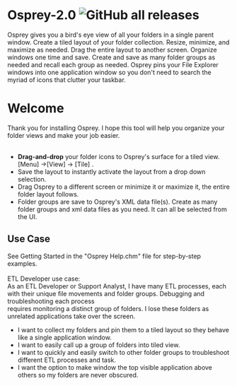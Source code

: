 # Osprey-2.0 ![GitHub all releases](https://img.shields.io/github/downloads/TheCodeLessTraveled/Osprey-2.0/total?color=green)

Osprey gives you a bird's eye view of all your folders in a single parent window. Create a tiled layout of your folder collection. Resize, minimize, and maximize as needed. Drag the entire layout to another screen. Organize windows one time and save. Create and save as many folder groups as needed and recall each group as needed. Osprey pins your File Explorer windows into one application window so you don't need to search the myriad of icons that clutter your taskbar. 

<html>
<Body>
<H1><b>Welcome</b></H1>

Thank you for installing Osprey. I hope this tool will help you organize your folder views and make your job easier. 
<br/><br/>
<ul>

<li>
<b>Drag-and-drop</b> your folder icons to Osprey's surface for a tiled view. [Menu] ->[View] -> [Tile] .  


<br/>
<li>Save the layout to instantly activate the layout from a drop down selection. 

<br/>
<li>
Drag Osprey to a different screen or minimize it or maximize it, the entire folder layout follows. 

<br/>
<li>
Folder groups are save to  Osprey's XML data file(s). Create as many folder groups and  xml data files as you need. It can all be selected from the UI.
</ul>

<h2>Use Case</h2>
See Getting Started in the "Osprey Help.chm" file for step-by-step examples.
<br/><br/>
ETL Developer use case: 
<br/>
As an ETL Developer or Support Analyst, I have many ETL processes, each with their unique file movements and folder groups. Debugging and troubleshooting each process <br/>
	requires monitoring a distinct group of folders. I lose these folders as unrelated applications take over the screen. 
<ul>
<li> I want to collect my folders and pin them to a tiled layout so they behave like a single application window. </li>
<li> I want to easily call up a group of folders into tiled view. </li>
<li> I want to quickly and easily switch to other folder groups to troubleshoot different ETL processes and task.
<li> I want the option to make window the top visible application above others so my folders are never obscured.</li>
</ul> 
</body>
</html>
